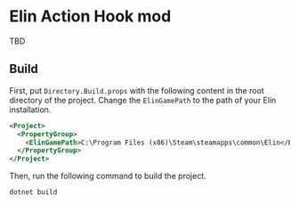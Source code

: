 # Elin Action Hook mod

TBD

## Build

First, put `Directory.Build.props` with the following content in the root directory of the project.
Change the `ElinGamePath` to the path of your Elin installation.

```xml
<Project>
  <PropertyGroup>
    <ElinGamePath>C:\Program Files (x86)\Steam\steamapps\common\Elin</ElinGamePath>
  </PropertyGroup>
</Project>
```

Then, run the following command to build the project.

```console
dotnet build
```
